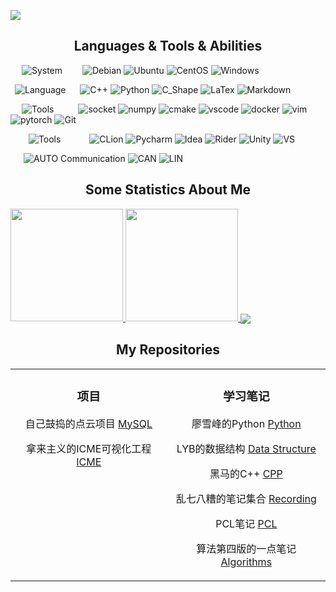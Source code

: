 
![](https://github-widgetbox.vercel.app/api/profile?username=gav1n-cheung&data=followers,repositories,stars,commits)

<h2 align="center">Languages & Tools & Abilities</h2>

&ensp;&ensp;&nbsp;![System](https://img.shields.io/badge/System-FFFFFF?style=for-the-badge&logoColor=black)
&ensp;&ensp;&ensp;&ensp;![Debian](https://img.shields.io/badge/Debian-A81D33?style=flat-square&logo=debian&logoColor=white)
![Ubuntu](https://img.shields.io/badge/Ubuntu-E95420?style=flat-square&logo=ubuntu&logoColor=white)
![CentOS](https://img.shields.io/badge/CentOS-262577?style=flat-square&logo=centos&logoColor=white)
![Windows](https://img.shields.io/badge/Windows-blue?style=flat-square&logo=windows&logoColor=white)

&ensp;![Language](https://img.shields.io/badge/Language-FFFFFF?style=for-the-badge&logoColor=black)
&ensp;&nbsp;&nbsp;&nbsp;![C++](https://img.shields.io/badge/C++-00599C?logo=c%2B%2B&style=flat-square&logoColor=white)
![Python](https://img.shields.io/badge/Python-3776AB?style=flat-square&logo=python&logoColor=white)
![C_Shape](https://img.shields.io/badge/CSharp-239120?style=flat-square&logo=csharp&logoColor=white)
![LaTex](https://img.shields.io/badge/LaTex-008080?style=flat-square&logo=latex&logoColor=white)
![Markdown](https://img.shields.io/badge/Markdown-02749C?style=flat-square&logo=markdown&logoColor=white)

&emsp;&nbsp;![Tools](https://img.shields.io/badge/Tools-FFFFFF?style=for-the-badge&logoColor=black)
&emsp;&ensp;&ensp;&ensp;![socket](https://img.shields.io/badge/Socket-010101?style=flat-square&logo=socket.io&logoColor=white)
![numpy](https://img.shields.io/badge/Numpy-013243?style=flat-square&logo=numpy&logoColor=white)
![cmake](https://img.shields.io/badge/Cmake-064F8C?style=flat-square&logo=cmake&logoColor=white)
![vscode](https://img.shields.io/badge/VsCode-007ACC?style=flat-square&logo=visualstudiocode&logoColor=white)
![docker](https://img.shields.io/badge/Docker-2496ED?style=flat-square&logo=docker&logoColor=white)
![vim](https://img.shields.io/badge/Vim-019733?style=flat-square&logo=vim&logoColor=white)
![pytorch](https://img.shields.io/badge/Pytorch-EE4C2C?style=flat-square&logo=pytorch&logoColor=white)
![Git](https://img.shields.io/badge/-Git-F05032?style=flat-square&logo=git&logoColor=white)

&emsp;&ensp;&nbsp;&nbsp;![Tools](https://img.shields.io/badge/IDE-FFFFFF?style=for-the-badge&logoColor=black)
&emsp;&ensp;&emsp;&ensp;![CLion](https://img.shields.io/badge/CLion-000000?style=flat-square&logo=clion&logoColor=white)
![Pycharm](https://img.shields.io/badge/PyCharm-000000?style=flat-square&logo=pycharm&logoColor=white)
![Idea](https://img.shields.io/badge/Idea-000000?style=flat-square&logo=intellijidea&logoColor=white)
![Rider](https://img.shields.io/badge/Rider-000000?style=flat-square&logo=rider&logoColor=white)
![Unity](https://img.shields.io/badge/Unity-000000?style=flat-square&logo=unity&logoColor=white)
![VS](https://img.shields.io/badge/VisualStudio-5C2D91?style=flat-square&logo=visualstudio&logoColor=white)

&emsp;&ensp;![AUTO Communication](https://img.shields.io/badge/AUTO-FFFFFF?style=for-the-badge&logoColor=black)
![CAN](https://img.shields.io/badge/CAN-#76B83F?style=flat-square&logo=clion&logoColor=white)
![LIN](https://img.shields.io/badge/LIN-##199ED9?style=flat-square&logo=clion&logoColor=white)

<h2 align="center">Some Statistics About Me</h2>


<a href="https://github.com/gav1n-cheung">
  <img height="180em" src="https://github-readme-stats.vercel.app/api?username=gav1n-cheung&bg_color=30,e96443,904e95&title_color=fff&text_color=fff&show_icons=true" />
  <img height="180em" src="https://github-readme-stats.vercel.app/api/top-langs/?username=gav1n-cheung&bg_color=30,e96443,904e95&title_color=fff&text_color=fff&layout=compact" />
  <img align="center" src="https://github-readme-stats.vercel.app/api/wakatime?username=gav1n_cheung&bg_color=30,e96443,904e95&title_color=fff&text_color=fff&layout=compact" />
</a>

<h2 align="center">My Repositories</h2>

<table><tr>

<td valign="top">
<div align="center">
  
### 项目
  
自己鼓捣的点云项目 [MySQL](https://github.com/gav1n-cheung/MySQL)
  
拿来主义的ICME可视化工程 [ICME](https://github.com/gav1n-cheung/ICME)
  
</td>
  
<td valign="top">
<div align="center">
  
### 学习笔记
  
廖雪峰的Python [Python](https://github.com/gav1n-cheung/Python_Study)

LYB的数据结构 [Data Structure](https://github.com/gav1n-cheung/DataStructure)

黑马的C++ [CPP](https://github.com/gav1n-cheung/CPP_Study)
  
乱七八糟的笔记集合 [Recording](https://github.com/gav1n-cheung/Recording)

PCL笔记 [PCL](https://github.com/gav1n-cheung/PCL_Study)

算法第四版的一点笔记 [Algorithms](https://github.com/gav1n-cheung/JavaProgram)

</td>

